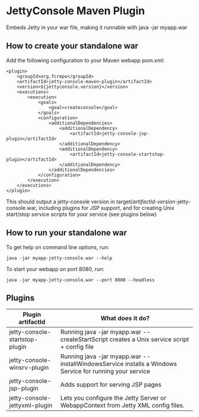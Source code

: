 JettyConsole Maven Plugin
=========================

Embeds Jetty in your war file, making it runnable with java -jar myapp.war

How to create your standalone war
----------

Add the following configuration to your Maven webapp pom.xml:

```
<plugin>
    <groupId>org.fcrepo</groupId>
    <artifactId>jetty-console-maven-plugin</artifactId>
    <version>${jettyconsole.version}</version>
    <executions>
        <execution>
            <goals>
                <goal>createconsole</goal>
            </goals>
            <configuration>
                <additionalDependencies>
                    <additionalDependency>
                        <artifactId>jetty-console-jsp-plugin</artifactId>
                    </additionalDependency>
                    <additionalDependency>
                        <artifactId>jetty-console-startstop-plugin</artifactId>
                    </additionalDependency>
                </additionalDependencies>
            </configuration>
        </execution>
    </executions>
</plugin>
```
This should output a jetty-console version in target/_artifactId_-_version_-jetty-console.war, including plugins for JSP support, and for creating Unix start/stop service scripts for your service (see plugins below)

How to run your standalone war
----------

To get help on command line options, run:

    java -jar myapp-jetty-console.war --help

To start your webapp on port 8080, run:

    java -jar myapp-jetty-console.war --port 8080 --headless

Plugins
-------

Plugin artifactId  | What does it do?
------------- | -------------
jetty-console-startstop-plugin | Running java -jar myapp.war --createStartScript creates a Unix service script + config file
jetty-console-winsrv-plugin | Running java -jar myapp.war --installWindowsService installs a Windows Service for running your service
jetty-console-jsp-plugin  | Adds support for serving JSP pages
jetty-console-jettyxml-plugin | Lets you configure the Jetty Server or WebappContext from Jetty XML config files.


